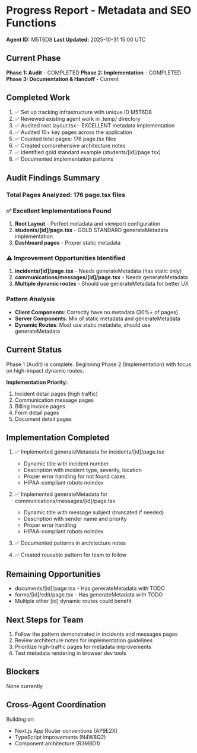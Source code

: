 # Progress Report - Metadata and SEO Functions
**Agent ID:** M5T6D8
**Last Updated:** 2025-10-31 15:00 UTC

## Current Phase
**Phase 1: Audit** - COMPLETED
**Phase 2: Implementation** - COMPLETED
**Phase 3: Documentation & Handoff** - Current

## Completed Work
1. ✅ Set up tracking infrastructure with unique ID M5T6D8
2. ✅ Reviewed existing agent work in .temp/ directory
3. ✅ Audited root layout.tsx - EXCELLENT metadata implementation
4. ✅ Audited 10+ key pages across the application
5. ✅ Counted total pages: 176 page.tsx files
6. ✅ Created comprehensive architecture notes
7. ✅ Identified gold standard example (students/[id]/page.tsx)
8. ✅ Documented implementation patterns

## Audit Findings Summary

### Total Pages Analyzed: 176 page.tsx files

### ✅ Excellent Implementations Found
1. **Root Layout** - Perfect metadata and viewport configuration
2. **students/[id]/page.tsx** - GOLD STANDARD generateMetadata implementation
3. **Dashboard pages** - Proper static metadata

### ⚠️ Improvement Opportunities Identified
1. **incidents/[id]/page.tsx** - Needs generateMetadata (has static only)
2. **communications/messages/[id]/page.tsx** - Needs generateMetadata
3. **Multiple dynamic routes** - Should use generateMetadata for better UX

### Pattern Analysis
- **Client Components**: Correctly have no metadata (30%+ of pages)
- **Server Components**: Mix of static metadata and generateMetadata
- **Dynamic Routes**: Most use static metadata, should use generateMetadata

## Current Status
Phase 1 (Audit) is complete. Beginning Phase 2 (Implementation) with focus on high-impact dynamic routes.

**Implementation Priority:**
1. Incident detail pages (high traffic)
2. Communication message pages
3. Billing invoice pages
4. Form detail pages
5. Document detail pages

## Implementation Completed
1. ✅ Implemented generateMetadata for incidents/[id]/page.tsx
   - Dynamic title with incident number
   - Description with incident type, severity, location
   - Proper error handling for not found cases
   - HIPAA-compliant robots noindex

2. ✅ Implemented generateMetadata for communications/messages/[id]/page.tsx
   - Dynamic title with message subject (truncated if needed)
   - Description with sender name and priority
   - Proper error handling
   - HIPAA-compliant robots noindex

3. ✅ Documented patterns in architecture notes
4. ✅ Created reusable pattern for team to follow

## Remaining Opportunities
- documents/[id]/page.tsx - Has generateMetadata with TODO
- forms/[id]/edit/page.tsx - Has generateMetadata with TODO
- Multiple other [id] dynamic routes could benefit

## Next Steps for Team
1. Follow the pattern demonstrated in incidents and messages pages
2. Review architecture notes for implementation guidelines
3. Prioritize high-traffic pages for metadata improvements
4. Test metadata rendering in browser dev tools

## Blockers
None currently

## Cross-Agent Coordination
Building on:
- Next.js App Router conventions (AP9E2X)
- TypeScript improvements (N4W8Q2)
- Component architecture (R3M8D1)
